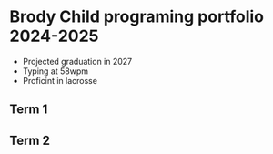 # Brody Child programing portfolio 2024-2025
* Projected graduation in 2027
* Typing at 58wpm
* Proficint in lacrosse


## Term 1

## Term 2
